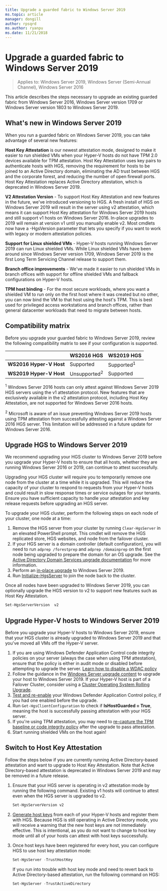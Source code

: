 ```yaml
---
title: Upgrade a guarded fabric to Windows Server 2019
ms.topic: article
manager: dongill
author: rpsqrd
ms.author: ryanpu
ms.date: 11/21/2018
---
```


# Upgrade a guarded fabric to Windows Server 2019

> Applies to: Windows Server 2019, Windows Server (Semi-Annual Channel), Windows Server 2016

This article describes the steps necessary to upgrade an existing guarded fabric from Windows Server 2016, Windows Server version 1709 or Windows Server version 1803 to Windows Server 2019.

## What's new in Windows Server 2019

When you run a guarded fabric on Windows Server 2019, you can take advantage of several new features:

**Host Key Attestation** is our newest attestation mode, designed to make it easier to run shielded VMs when your Hyper-V hosts do not have TPM 2.0 devices available for TPM attestation. Host Key Attestation uses key pairs to authenticate hosts with HGS, removing the requirement for hosts to be joined to an Active Directory domain, eliminating the AD trust between HGS and the corporate forest, and reducing the number of open firewall ports. Host Key Attestation replaces Active Directory attestation, which is deprecated in Windows Server 2019.

**V2 Attestation Version** - To support Host Key Attestation and new features in the future, we've introduced versioning to HGS. A fresh install of HGS on Windows Server 2019 will result in the server using v2 attestation, which means it can support Host Key attestation for Windows Server 2019 hosts and still support v1 hosts on Windows Server 2016. In-place upgrades to 2019 will remain at version v1 until you manually enable v2. Most cmdlets now have a -HgsVersion parameter that lets you specify if you want to work with legacy or modern attestation policies.

**Support for Linux shielded VMs** - Hyper-V hosts running Windows Server 2019 can run Linux shielded VMs. While Linux shielded VMs have been around since Windows Server version 1709, Windows Server 2019 is the first Long Term Servicing Channel release to support them.

**Branch office improvements** - We've made it easier to run shielded VMs in branch offices with support for offline shielded VMs and fallback configurations on Hyper-V hosts.

**TPM host binding** - For the most secure workloads, where you want a shielded VM to run only on the first host where it was created but no other, you can now bind the VM to that host using the host's TPM. This is best used for privileged access workstations and branch offices, rather than general datacenter workloads that need to migrate between hosts.

## Compatibility matrix

Before you upgrade your guarded fabric to Windows Server 2019, review the following compatibility matrix to see if your configuration is supported.

|  | WS2016 HGS | WS2019 HGS|
|---|---|---|
|**WS2016 Hyper-V Host** | Supported | Supported<sup>1</sup>|
|**WS2019 Hyper-V Host** | Unsupported<sup>2</sup> | Supported|

<sup>1</sup> Windows Server 2016 hosts can only attest against Windows Server 2019 HGS servers using the v1 attestation protocol. New features that are exclusively available in the v2 attestation protocol, including Host Key Attestation, are not supported for Windows Server 2016 hosts.

<sup>2</sup> Microsoft is aware of an issue preventing Windows Server 2019 hosts using TPM attestation from successfully attesting against a Windows Server 2016 HGS server. This limitation will be addressed in a future update for Windows Server 2016.

## Upgrade HGS to Windows Server 2019

We recommend upgrading your HGS cluster to Windows Server 2019 before you upgrade your Hyper-V hosts to ensure that all hosts, whether they are running Windows Server 2016 or 2019, can continue to attest successfully.

Upgrading your HGS cluster will require you to temporarily remove one node from the cluster at a time while it is upgraded. This will reduce the capacity of your cluster to respond to requests from your Hyper-V hosts and could result in slow response times or service outages for your tenants. Ensure you have sufficient capacity to handle your attestation and key release requests before upgrading an HGS server.

To upgrade your HGS cluster, perform the following steps on each node of your cluster, one node at a time:

1.  Remove the HGS server from your cluster by running `Clear-HgsServer` in an elevated PowerShell prompt. This cmdlet will remove the HGS replicated store, HGS websites, and node from the failover cluster.
2.  If your HGS server is a domain controller (default configuration), you will need to run `adprep /forestprep` and `adprep /domainprep` on the first node being upgraded to prepare the domain for an OS upgrade. See the [Active Directory Domain Services upgrade documentation](../../identity/ad-ds/deploy/upgrade-domain-controllers.md#supported-in-place-upgrade-paths) for more information.
3.  Perform an [in-place upgrade](../../get-started-19/install-upgrade-migrate-19.md) to Windows Server 2019.
4.  Run [Initialize-HgsServer](guarded-fabric-configure-additional-hgs-nodes.md) to join the node back to the cluster.

Once all nodes have been upgraded to Windows Server 2019, you can optionally upgrade the HGS version to v2 to support new features such as Host Key Attestation.

```powershell
Set-HgsServerVersion  v2
```

## Upgrade Hyper-V hosts to Windows Server 2019

Before you upgrade your Hyper-V hosts to Windows Server 2019, ensure that your HGS cluster is already upgraded to Windows Server 2019 and that you've moved all VMs off the Hyper-V server.

1.  If you are using Windows Defender Application Control code integrity policies on your server (always the case when using TPM attestation), ensure that the policy is either in audit mode or disabled before attempting to upgrade the server. [Learn how to disable a WDAC policy](/windows/security/threat-protection/windows-defender-application-control/disable-windows-defender-application-control-policies)
2.  Follow the guidance in the [Windows Server upgrade content](../../upgrade/upgrade-overview.md) to upgrade your host to Windows Server 2019. If your Hyper-V host is part of a Failover Cluster, consider using a [Cluster Operating System Rolling Upgrade](../../failover-clustering/Cluster-Operating-System-Rolling-Upgrade.md).
3.  [Test and re-enable](/windows/security/threat-protection/windows-defender-application-control/audit-windows-defender-application-control-policies) your Windows Defender Application Control policy, if you had one enabled before the upgrade.
4.  Run `Get-HgsClientConfiguration` to check if **IsHostGuarded = True**, meaning the host is successfully passing attestation with your HGS server.
5.  If you're using TPM attestation, you may need to [re-capture the TPM baseline or code integrity policy](guarded-fabric-add-host-information-for-tpm-trusted-attestation.md) after the upgrade to pass attestation.
6.  Start running shielded VMs on the host again!

## Switch to Host Key Attestation

Follow the steps below if you are currently running Active Directory-based attestation and want to upgrade to Host Key Attestation. Note that Active Directory-based attestation is deprecated in Windows Server 2019 and may be removed in a future release.

1.  Ensure that your HGS server is operating in v2 attestation mode by running the following command. Existing v1 hosts will continue to attest even when the HGS server is upgraded to v2.

    ```powershell
    Set-HgsServerVersion v2
    ```

2.  [Generate host keys](guarded-fabric-create-host-key.md) from each of your Hyper-V hosts and register them with HGS. Because HGS is still operating in Active Directory mode, you will receive a warning that the new host keys are not immediately effective. This is intentional, as you do not want to change to host key mode until all of your hosts can attest with host keys successfully.

3.  Once host keys have been registered for every host, you can configure HGS to use host key attestation mode:

    ```powershell
    Set-HgsServer -TrustHostKey
    ```

    If you run into trouble with host key mode and need to revert back to Active Directory-based attestation, run the following command on HGS:

    ```powershell
    Set-HgsServer -TrustActiveDirectory
    ```